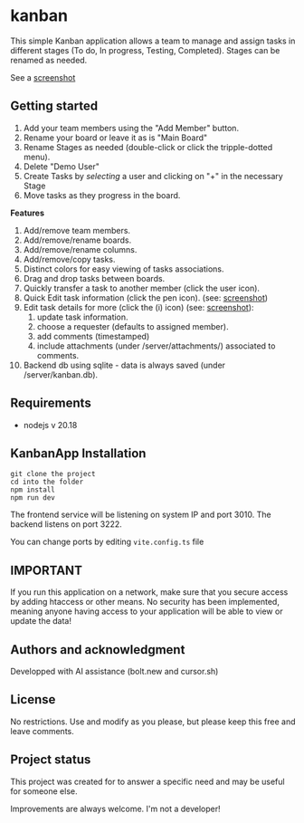 # kanban

This simple Kanban application allows a team to manage and assign tasks in different stages (To do, In progress, Testing, Completed).
Stages can be renamed as needed. 

See a [screenshot](/screenshots/overview.png)

## Getting started

1. Add your team members using the "Add Member" button.
2. Rename your board or leave it as is "Main Board"
3. Rename Stages as needed (double-click or click the tripple-dotted menu).
4. Delete "Demo User"
5. Create Tasks by *selecting* a user and clicking on "+" in the necessary Stage
6. Move tasks as they progress in the board.

**Features**
1. Add/remove team members.
2. Add/remove/rename boards.
3. Add/remove/rename columns.
4. Add/remove/copy tasks.
5. Distinct colors for easy viewing of tasks associations.
6. Drag and drop tasks between boards.
7. Quickly transfer a task to another member (click the user icon).
8. Quick Edit task information (click the pen icon). (see: [screenshot](/screenshots/quick_edit_task.png))
9. Edit task details for more (click the (i) icon) (see: [screenshot](/task_details_view_and_comment_tooltip.png)):
    1. update task information.
    1. choose a requester (defaults to assigned member).
    1. add comments (timestamped)
    1. include attachments (under /server/attachments/) associated to comments.
10. Backend db using sqlite - data is always saved (under /server/kanban.db).

## Requirements

- nodejs v 20.18

## KanbanApp Installation

```
git clone the project
cd into the folder
npm install
npm run dev
```
The frontend service will be listening on system IP and port 3010.  The backend listens on port 3222.

You can change ports by editing `vite.config.ts` file

## IMPORTANT

If you run this application on a network, make sure that you secure access by adding htaccess or other means.
No security has been implemented, meaning anyone having access to your application will be able to view or update the data!

## Authors and acknowledgment
Developped with AI assistance (bolt.new and cursor.sh)

## License
No restrictions.  Use and modify as you please, but please keep this free and leave comments.

## Project status
This project was created for to answer a specific need and may be useful for someone else.

Improvements are always welcome.  I'm not a developer!




